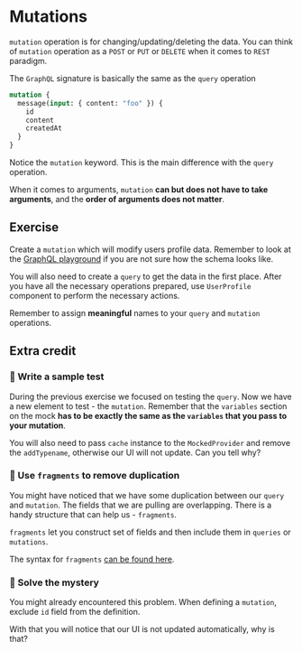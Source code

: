 # Mutations

`mutation` operation is for changing/updating/deleting the data.
You can think of `mutation` operation as a `POST` or `PUT` or `DELETE` when it comes to `REST` paradigm.

The `GraphQL` signature is basically the same as the `query` operation

```graphql
mutation {
  message(input: { content: "foo" }) {
    id
    content
    createdAt
  }
}
```

Notice the `mutation` keyword. This is the main difference with the `query` operation.

When it comes to arguments, `mutation` **can but does not have to take arguments**, and the **order of arguments does not matter**.

## Exercise

Create a `mutation` which will modify users profile data. Remember to look at the [GraphQL playground](http://localhost:4000/playground)
if you are not sure how the schema looks like.

You will also need to create a `query` to get the data in the first place.
After you have all the necessary operations prepared, use `UserProfile` component to perform the necessary actions.

Remember to assign **meaningful** names to your `query` and `mutation` operations.

## Extra credit

### 💯 Write a sample test

During the previous exercise we focused on testing the `query`. Now we have a new element to test - the `mutation`.
Remember that the `variables` section on the mock **has to be exactly the same as the `variables` that you pass to your mutation**.

You will also need to pass `cache` instance to the `MockedProvider` and remove the `addTypename`, otherwise our UI will not update. Can you tell why?

### 💯 Use `fragments` to remove duplication

You might have noticed that we have some duplication between our `query` and `mutation`.
The fields that we are pulling are overlapping. There is a handy structure that can help us - `fragments`.

`fragments` let you construct set of fields and then include them in `queries` or `mutations`.

The syntax for `fragments` [can be found here](https://graphql.org/learn/queries/#fragments).

### 💯 Solve the mystery

You might already encountered this problem. When defining a `mutation`, exclude `id` field from the definition.

With that you will notice that our UI is not updated automatically, why is that?
